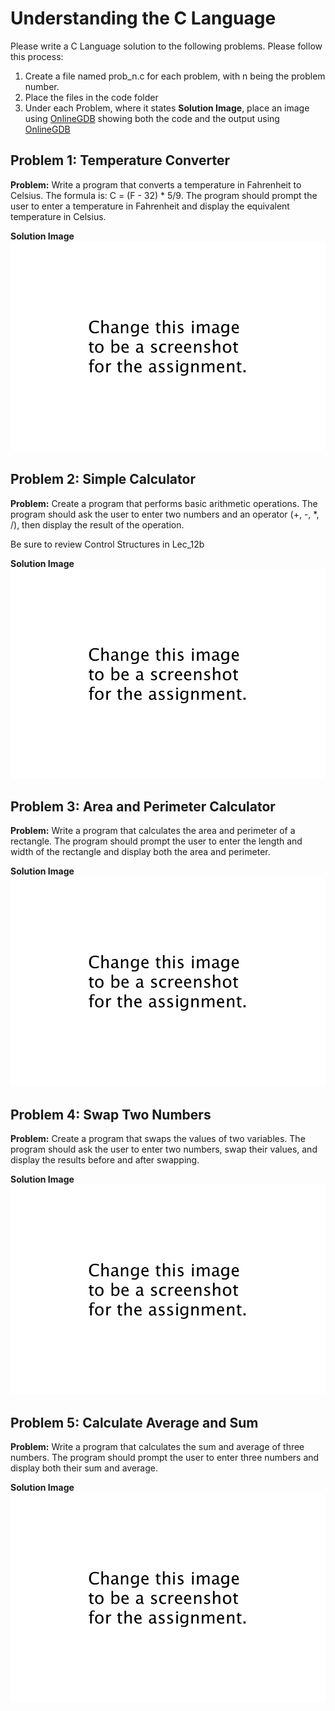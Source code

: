# Understanding the C Language

Please write a C Language solution to the following problems. Please follow this process:
1. Create a file named prob_n.c for each problem, with n being the problem number.
2. Place the files in the code folder
3. Under each Problem, where it states **Solution Image**, place an image using [OnlineGDB](https://www.onlinegdb.com) showing both the code and the output using [OnlineGDB](https://www.onlinegdb.com)

## Problem 1: Temperature Converter

**Problem:** Write a program that converts a temperature in Fahrenheit to Celsius. The formula is: C = (F - 32) * 5/9. The program should prompt the user to enter a temperature in Fahrenheit and display the equivalent temperature in Celsius.

**Solution Image**
![](../../static/changethistoimagename.png)


## Problem 2: Simple Calculator

**Problem:** Create a program that performs basic arithmetic operations. The program should ask the user to enter two numbers and an operator (+, -, *, /), then display the result of the operation.

Be sure to review Control Structures in Lec_12b

**Solution Image**
![](../../static/changethistoimagename.png)


## Problem 3: Area and Perimeter Calculator

**Problem:** Write a program that calculates the area and perimeter of a rectangle. The program should prompt the user to enter the length and width of the rectangle and display both the area and perimeter.


**Solution Image**
![](../../static/changethistoimagename.png)


## Problem 4: Swap Two Numbers

**Problem:** Create a program that swaps the values of two variables. The program should ask the user to enter two numbers, swap their values, and display the results before and after swapping.

**Solution Image**
![](../../static/changethistoimagename.png)


## Problem 5: Calculate Average and Sum

**Problem:** Write a program that calculates the sum and average of three numbers. The program should prompt the user to enter three numbers and display both their sum and average.


**Solution Image**
![](../../static/changethistoimagename.png)

